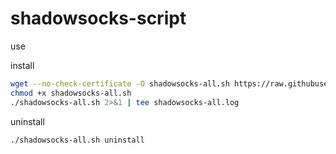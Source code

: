 # shadowsocks-script

use

install
```bash
wget --no-check-certificate -O shadowsocks-all.sh https://raw.githubusercontent.com/zhongqc/shadowsocks-script/master/shadowsocks-all.sh
chmod +x shadowsocks-all.sh
./shadowsocks-all.sh 2>&1 | tee shadowsocks-all.log
```

uninstall
```bash
./shadowsocks-all.sh uninstall
```
